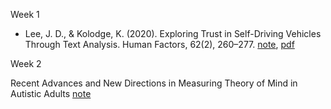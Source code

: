 Week 1

-   Lee, J. D., & Kolodge, K. (2020). Exploring Trust in Self-Driving Vehicles Through Text Analysis. Human Factors, 62(2), 260–277. [note](https://github.com/yoonlee78/2020_Spring_Workshop/blob/master/Journal_Club/Lee_Kolodge_2019), [pdf](https://journals.sagepub.com/doi/pdf/10.1177/0018720819872672?casa_token=iJRiWg2Kjj4AAAAA:unTsLkICEE4Sb9PpuvmTYyoxmKL5SuanCQHiP0YINVeHwQIAw_bRoeTA8F48IhPkMk5dh0hAXpBJGA)

Week 2

Recent Advances and New Directions in Measuring Theory of Mind in Autistic Adults [note]()
